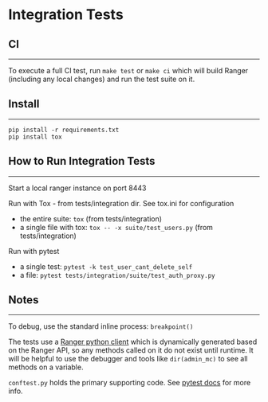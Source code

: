 # Integration Tests

## CI

---

To execute a full CI test, run `make test` or `make ci` which will build Ranger (including any local changes) and run the test suite on it.

## Install

---

```
pip install -r requirements.txt
pip install tox
```


## How to Run Integration Tests

---

Start a local ranger instance on port 8443

Run with Tox - from tests/integration dir. See tox.ini for configuration

* the entire suite: `tox` (from tests/integration)
* a single file with tox: `tox -- -x suite/test_users.py` (from tests/integration)

Run with pytest

* a single test: `pytest -k test_user_cant_delete_self`
* a file: `pytest tests/integration/suite/test_auth_proxy.py`


## Notes

---

To debug, use the standard inline process: `breakpoint()`

The tests use a [Ranger python client](https://github.com/ranger/client-python) which is dynamically generated based on the Ranger API, so any methods called on it do not exist until runtime.
It will be helpful to use the debugger and tools like `dir(admin_mc)` to see all methods on a variable.

`conftest.py` holds the primary supporting code. See [pytest docs](https://docs.pytest.org) for more info.
